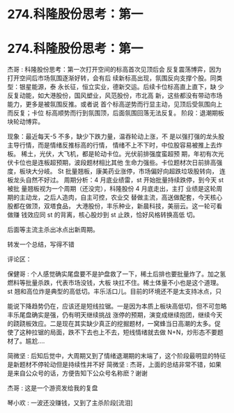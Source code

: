 # 274.科隆股份思考：第一

# 274.科隆股份思考：第一

杰哥 : 科隆股份思考：第一次打开空间的标高首次见顶后会 反复震荡博弈，因为打开空间后市场氛围逐渐好转，会有后 续新标高出现，氛围反向支撑个股。同类型：银星能源，泰 永长征，恒立实业，德新交运。后续卡位标高直上直下，缺 少反复动能，如大港股份，国风塑业，风范股份，市北高 新，这些都没有带动市场能力，更多是被氛围反推。或者说 首个标高逆势而行显主动，见顶后受氛围向上而反复；卡位 标高顺势而行到氛围顶，后面氛围回落无法反复。 阶段：退潮期板块轮动博弈。

现象：最近每天-5 不多，缺少下跌力量，温吞轮动上涨，不 是以强打强的龙头股主导行情，而是情绪反推标高的行情， 情绪不上不下时，中位股容易被推上去炸板。 稀土，光伏，大飞机，都是轮动卡位。光伏前排强度蛮超预 期，年初有次光伏卡位也是连板超预期，波段题材相比其他 生命力强些。卡位题材次日前排高强度，板块大分岐。 St 批量翘板，康美药业涨停，市场偏好向超跌垃圾股转向， 连板龙头自然不好过。 周期分析：4 月底业绩雷，st 开始批量持续跌停，到今天 st 被批 量翘板视为一个周期（还没完），科隆股份 4 月底走出，主打 业绩是这轮周期的主动龙，之后人造肉，自主可控，农业交 替做主流，高送做配套，今天核心股都在做顶，双塔食品， 大港股份，丰乐种业，新晨科技，美丽云。这一轮可看做赚 钱效应同 st 的背离，核心股炒到 st 止跌，恰好风格转换高低 切。

后面等主流主杀出冰点出新周期。

转发一个总结，写得不错

评论区：

保健哥 : 个人感觉确实尾盘要不是护盘救了一下，稀土后排也要批量炸了。加之氢燃料等批量杀跌，代表市场没钱，大板 块扛不住。稀土体量不小也是这个道理。st 翘和高位炸是典型的高低切。丰乐活口儿。目前的环境还不是太支持冰点，只

能说下降趋势仍在，应该还是短线拉锯。一是因为本质上板块高低切，但不可忽略丰乐尾盘确实是强，仍有明天继续挑战 涨停的预期，演变成继续抱团，继续今天的跷跷板效应。二是现在其实缺少真正的挖掘题材，一窝蜂当日高潮的太多。促 使了这种拉锯的局面，跌不下去也上不去，短线情绪就去做 N+N，炒形态不要题材了。尴尬....

简微坚 : 后知后觉中，大周期又到了情绪退潮期的末端了，这个阶段最明显的特征是新题材不停轮动但是持续性并不好 简微坚 : 杰哥，上面的总结非常不错，如果是来自公众号的话，方便告知下公众号名称麽？谢谢

杰哥 : 这是一个游资发给我的复盘

琴小欢 : 一波还没赚钱，又到了主杀阶段[流泪]
